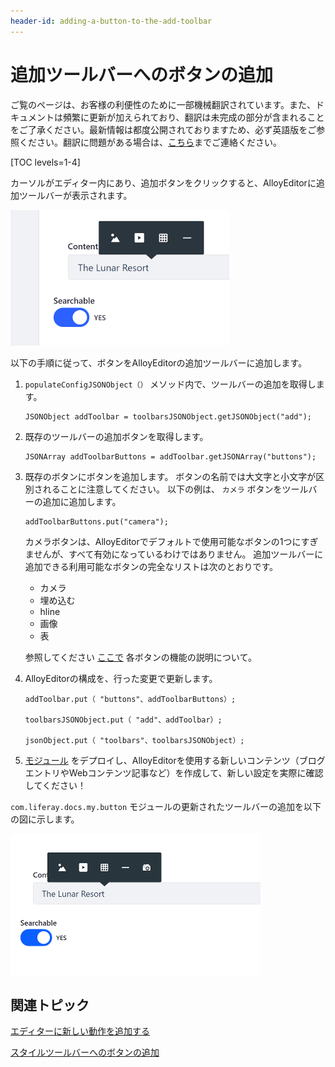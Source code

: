 ```yaml
---
header-id: adding-a-button-to-the-add-toolbar
---
```


# 追加ツールバーへのボタンの追加

<p class="alert alert-info"><span class="wysiwyg-color-blue120">ご覧のページは、お客様の利便性のために一部機械翻訳されています。また、ドキュメントは頻繁に更新が加えられており、翻訳は未完成の部分が含まれることをご了承ください。最新情報は都度公開されておりますため、必ず英語版をご参照ください。翻訳に問題がある場合は、<a href="mailto:support-content-jp@liferay.com">こちら</a>までご連絡ください。</span></p>

[TOC levels=1-4]

カーソルがエディター内にあり、追加ボタンをクリックすると、AlloyEditorに追加ツールバーが表示されます。

![図1：[追加]ツールバーを使用すると、エディターにコンテンツを追加できます。](../../../../images/alloyeditor-add-toolbar.png)

以下の手順に従って、ボタンをAlloyEditorの追加ツールバーに追加します。

1.  `populateConfigJSONObject（）` メソッド内で、ツールバーの追加を取得します。
   
        JSONObject addToolbar = toolbarsJSONObject.getJSONObject("add");

2.  既存のツールバーの追加ボタンを取得します。
   
        JSONArray addToolbarButtons = addToolbar.getJSONArray("buttons");

3.  既存のボタンにボタンを追加します。 ボタンの名前では大文字と小文字が区別されることに注意してください。 以下の例は、 `カメラ` ボタンをツールバーの追加に追加します。
   
        addToolbarButtons.put("camera");

    カメラボタンは、AlloyEditorでデフォルトで使用可能なボタンの1つにすぎませんが、すべて有効になっているわけではありません。 追加ツールバーに追加できる利用可能なボタンの完全なリストは次のとおりです。

      - カメラ
      - 埋め込む
      - hline
      - 画像
      - 表

    参照してください [ここで](https://alloyeditor.com/docs/features/) 各ボタンの機能の説明について。

4.  AlloyEditorの構成を、行った変更で更新します。

        addToolbar.put（ "buttons"、addToolbarButtons）;

        toolbarsJSONObject.put（ "add"、addToolbar）;

        jsonObject.put（ "toolbars"、toolbarsJSONObject）;

5.  [モジュール](/docs/7-1/tutorials/-/knowledge_base/t/deploying-projects-with-blade-cli) をデプロイし、AlloyEditorを使用する新しいコンテンツ（ブログエントリやWebコンテンツ記事など）を作成して、新しい設定を実際に確認してください！

`com.liferay.docs.my.button` モジュールの更新されたツールバーの追加を以下の図に示します。

![図2：更新された追加ツールバーを使用すると、カメラから直接画像をエディターに追加できます。](../../../../images/alloyeditor-updated-add-toolbar.png)

## 関連トピック

[エディターに新しい動作を追加する](/docs/7-1/tutorials/-/knowledge_base/t/adding-new-behavior-to-an-editor)

[スタイルツールバーへのボタンの追加](/docs/7-1/tutorials/-/knowledge_base/t/adding-a-button-to-a-styles-toolbar)
